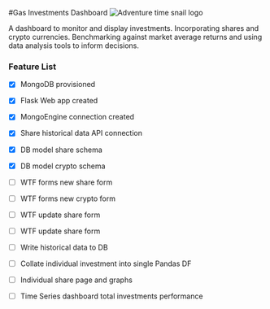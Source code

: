 #Gas Investments Dashboard
![Adventure time snail logo](https://vignette.wikia.nocookie.net/adventuretimewithfinnandjake/images/0/07/Waving_Snail.png/revision/latest?cb=20120729225549)

A dashboard to monitor and display investments. Incorporating shares and crypto currencies.
Benchmarking against market average returns and using data analysis tools to inform decisions.

### Feature List
 - [x] MongoDB provisioned
 - [x] Flask Web app created
 - [x] MongoEngine connection created
 - [x] Share historical data API connection
 - [x] DB model share schema
 - [x] DB model crypto schema
 - [ ] WTF forms new share form
 - [ ] WTF forms new crypto form
 - [ ] WTF update share form
 - [ ] WTF update share form
 - [ ] Write historical data to DB
 - [ ] Collate individual investment into single Pandas DF
 - [ ] Individual share page and graphs
 - [ ] Time Series dashboard total investments performance
 